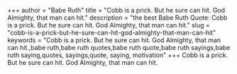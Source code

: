 +++
author = "Babe Ruth"
title = "Cobb is a prick. But he sure can hit. God Almighty, that man can hit."
description = "the best Babe Ruth Quote: Cobb is a prick. But he sure can hit. God Almighty, that man can hit."
slug = "cobb-is-a-prick-but-he-sure-can-hit-god-almighty-that-man-can-hit"
keywords = "Cobb is a prick. But he sure can hit. God Almighty, that man can hit.,babe ruth,babe ruth quotes,babe ruth quote,babe ruth sayings,babe ruth saying,quotes, sayings,quote, saying, motivation"
+++
Cobb is a prick. But he sure can hit. God Almighty, that man can hit.
